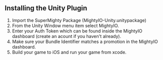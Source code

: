 ## Installing the Unity Plugin ##
1. Import the SuperMighty Package (MightyIO-Unity.unitypackage)
2. From the Unity Window menu item select MightyIO.
3. Enter your Auth Token which can be found inside the MightyIO dashboard (create an acount if you haven't already).
4. Make sure your Bundle Identifier matches a promotion in the MightyIO dashboard.
5. Build your game to iOS and run your game from xcode.

